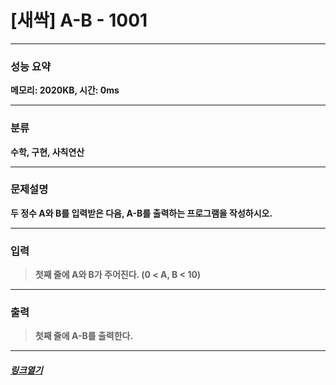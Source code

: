 # [새싹] A-B - 1001
___
### **성능 요약**  
**메모리: 2020KB, 시간: 0ms**
___
### **분류**
**수학, 구현, 사칙연산**
___
### **문제설명**  
**두 정수 A와 B를 입력받은 다음, A-B를 출력하는 프로그램을 작성하시오.**
___
### **입력**  
 > **첫째 줄에 A와 B가 주어진다. (0 < A, B < 10)**
 
 ___
### **출력**  
 > **첫째 줄에 A-B를 출력한다.**
 
 ____
 ##### [*링크열기*](https://www.acmicpc.net/problem/1001)